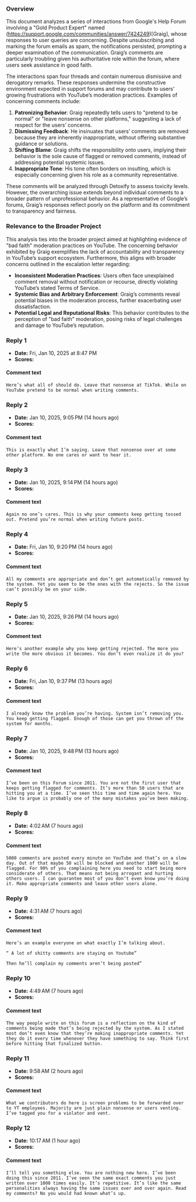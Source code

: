 ### Overview

This document analyzes a series of interactions from Google's Help Forum involving a "Gold Product Expert" named (https://support.google.com/communities/answer/7424249)[Graig], whose responses to user queries are concerning. Despite unsubscribing and marking the forum emails as spam, the notifications persisted, prompting a deeper examination of the communication. Graig’s comments are particularly troubling given his authoritative role within the forum, where users seek assistance in good faith.

The interactions span four threads and contain numerous dismissive and derogatory remarks. These responses undermine the constructive environment expected in support forums and may contribute to users' growing frustrations with YouTube’s moderation practices. Examples of concerning comments include:

1. **Patronizing Behavior**: Graig repeatedly tells users to "pretend to be normal" or "leave nonsense on other platforms," suggesting a lack of respect for the users’ concerns.
2. **Dismissing Feedback**: He insinuates that users’ comments are removed because they are inherently inappropriate, without offering substantive guidance or solutions.
3. **Shifting Blame**: Graig shifts the responsibility onto users, implying their behavior is the sole cause of flagged or removed comments, instead of addressing potential systemic issues.
4. **Inappropriate Tone**: His tone often borders on insulting, which is especially concerning given his role as a community representative.

These comments will be analyzed through Detoxify to assess toxicity levels. However, the overarching issue extends beyond individual comments to a broader pattern of unprofessional behavior. As a representative of Google’s forums, Graig’s responses reflect poorly on the platform and its commitment to transparency and fairness.

### Relevance to the Broader Project

This analysis ties into the broader project aimed at highlighting evidence of "bad faith" moderation practices on YouTube. The concerning behavior exhibited by Graig exemplifies the lack of accountability and transparency in YouTube’s support ecosystem. Furthermore, this aligns with broader concerns outlined in the escalation letter regarding:

- **Inconsistent Moderation Practices**: Users often face unexplained comment removal without notification or recourse, directly violating YouTube’s stated Terms of Service.
- **Systemic Bias and Arbitrary Enforcement**: Graig’s comments reveal potential biases in the moderation process, further exacerbating user dissatisfaction.
- **Potential Legal and Reputational Risks**: This behavior contributes to the perception of "bad faith" moderation, posing risks of legal challenges and damage to YouTube’s reputation.


### Reply 1
 - **Date:** Fri, Jan 10, 2025 at 8:47 PM
 - **Scores:**

#### Comment text
```plaintext
Here’s what all of should do. Leave that nonsense at TikTok. While on YouTube pretend to be normal when writing comments.
```

### Reply 2
 - **Date:** Jan 10, 2025, 9:05 PM (14 hours ago)
 - **Scores:**

#### Comment text
```plaintext
This is exactly what I’m saying. Leave that nonsense over at some other platform. No one cares or want to hear it. 
```

### Reply 3
 - **Date:** Jan 10, 2025, 9:14 PM (14 hours ago)
 - **Scores:**

#### Comment text
```plaintext
Again no one’s cares. This is why your comments keep getting tossed out. Pretend you’re normal when writing future posts. 
```

### Reply 4
 - **Date:** Fri, Jan 10, 9:20 PM (14 hours ago)
 - **Scores:**

#### Comment text
```plaintext
All my comments are appropriate and don’t get automatically removed by the system. Yet you seem to be the ones with the rejects. So the issue can’t possibly be on your side.
```

### Reply 5
 - **Date:** Jan 10, 2025, 9:26 PM (14 hours ago)
 - **Scores:**

#### Comment text
```plaintext
Here’s another example why you keep getting rejected. The more you write the more obvious it becomes. You don’t even realize it do you?
```

### Reply 6
 - **Date:** Fri, Jan 10, 9:37 PM (13 hours ago)
 - **Scores:**

#### Comment text
```plaintext
I already know the problem you’re having. System isn’t removing you. You keep getting flagged. Enough of those can get you thrown off the system for months. 
```

### Reply 7
 - **Date:** Jan 10, 2025, 9:48 PM (13 hours ago)
 - **Scores:**

#### Comment text
```plaintext
I’ve been on this Forum since 2011. You are not the first user that keeps getting flagged for comments. It’s more than 50 users that are hitting you at a time. I’ve seen this time and time again here. You like to argue is probably one of the many mistakes you’ve been making.  
```

### Reply 8
 - **Date:** 4:02 AM (7 hours ago)
 - **Scores:**

#### Comment text
```plaintext
5000 comments are posted every minute on YouTube and that’s on a slow day. Out of that maybe 50 will be blocked and another 1000 will be flagged. For 90% of you complaining here you need to start being more considerate of others. That means not being arrogant and hurting others users. I can guarantee most of you don’t even know you’re doing it. Make appropriate comments and leave other users alone.
```

### Reply 9
 - **Date:** 4:31 AM (7 hours ago)
 - **Scores:**

#### Comment text
```plaintext
Here’s an example everyone on what exactly I’m talking about.

“ A lot of shitty comments are staying on Youtube”

Then he’ll complain my comments aren’t being posted” 
```

### Reply 10
 - **Date:** 4:49 AM (7 hours ago)
 - **Scores:**

#### Comment text
```plaintext
The way people write on this forum is a reflection on the kind of comments being made that’s being rejected by the system. As I stated most don’t even know that they’re making inappropriate comments. Yet they do it every time whenever they have something to say. Think first before hitting that finalized button. 
```

### Reply 11
 - **Date:** 9:58 AM (2 hours ago)
 - **Scores:**

#### Comment text
```plaintext
What we contributors do here is screen problems to be forwarded over to YT employees. Majority are just plain nonsense or users venting. I’ve tagged you for a violator and vent.
```

### Reply 12
 - **Date:** 10:17 AM (1 hour ago)
 - **Scores:**

#### Comment text
```plaintext
I’ll tell you something else. You are nothing new here. I’ve been doing this since 2011. I’ve seen the same exact comments you just written over 1000 times easily. It’s repetitive. It’s like the same personalities always having the same issues over and over again. Read my comments? No you would had known what’s up. 
```

